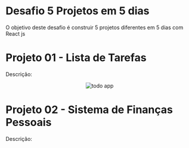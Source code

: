 # Desafio 5 Projetos em 5 dias

O objetivo deste desafio é construir 5 projetos diferentes em 5 dias com React js

# Projeto 01 - Lista de Tarefas

Descrição:

<div align="center">
  <img src="https://user-images.githubusercontent.com/87288949/136671831-c72a2e60-a9d1-42e0-99a9-134773057490.PNG" alt="todo app" />
</div>

# Projeto 02 - Sistema de Finanças Pessoais

Descrição:


